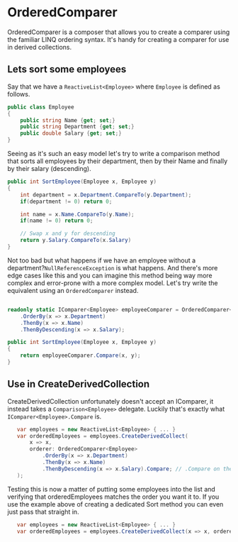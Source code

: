 # OrderedComparer

OrderedComparer is a composer that allows you to create a comparer using the familiar LINQ ordering syntax. It's handy for creating a comparer for use in derived collections.

## Lets sort some employees

Say that we have a ```ReactiveList<Employee>``` where ```Employee``` is defined as follows.

```csharp
public class Employee
{
    public string Name {get; set;}
	public string Department {get; set;}
    public double Salary {get; set;}
}
```

Seeing as it's such an easy model let's try to write a comparison method that sorts all employees by their department, then by their Name and finally by their salary (descending).

```csharp
public int SortEmployee(Employee x, Employee y) 
{
    int department = x.Department.CompareTo(y.Department);
    if(department != 0) return 0;

    int name = x.Name.CompareTo(y.Name);
    if(name != 0) return 0;

    // Swap x and y for descending
    return y.Salary.CompareTo(x.Salary)
}
```

Not too bad but what happens if we have an employee without a department?```NullReferenceException``` is what happens. And there's more edge cases like this and you can imagine this method being way more complex and error-prone with a more complex model. Let's try write the equivalent using an ```OrderedComparer``` instead.

```csharp

readonly static IComparer<Employee> employeeComparer = OrderedComparer<Employee>
    .OrderBy(x => x.Department)
    .ThenBy(x => x.Name)
    .ThenByDescending(x => x.Salary);

public int SortEmployee(Employee x, Employee y) 
{
    return employeeComparer.Compare(x, y);
}
```

## Use in CreateDerivedCollection

CreateDerivedCollection unfortunately doesn't accept an IComparer<Employee>, it instead takes a ```Comparison<Employee>``` delegate. Luckily that's exactly what ```IComparer<Employee>.Compare``` is.

```csharp
   var employees = new ReactiveList<Employee> { ... }
   var orderedEmployees = employees.CreateDerivedCollect(
       x => x, 
       orderer: OrderedComparer<Employee>
           .OrderBy(x => x.Department)
           .ThenBy(x => x.Name)
           .ThenByDescending(x => x.Salary).Compare; // .Compare on the last
   );
```

Testing this is now a matter of putting some employees into the list and verifying that orderedEmployees matches the order you want it to. If you use the example
above of creating a dedicated Sort method you can even just pass that straight in.

```csharp
   var employees = new ReactiveList<Employee> { ... }
   var orderedEmployees = employees.CreateDerivedCollect(x => x, orderer:  SortEmployee);
```